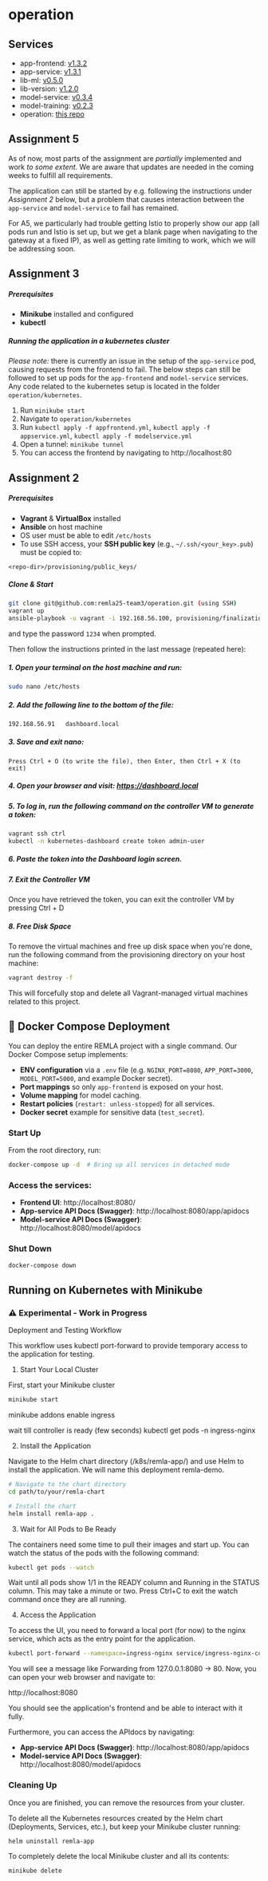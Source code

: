 # operation

## Services

* app-frontend: [v1.3.2](https://github.com/remla25-team3/app-frontend/releases/tag/v1.3.2)
* app-service: [v1.3.1](https://github.com/remla25-team3/app-service/releases/tag/v1.3.1)
* lib-ml: [v0.5.0](https://github.com/remla25-team3/lib-ml/releases/tag/v0.5.0)
* lib-version: [v1.2.0](https://github.com/remla25-team3/lib-version/releases/tag/v1.2.0)
* model-service: [v0.3.4](https://github.com/remla25-team3/model-service/releases/tag/v0.3.4)
* model-training: [v0.2.3](https://github.com/remla25-team3/model-training/releases/tag/v0.2.3)
* operation: [this repo](https://github.com/remla25-team3/operation)

## Assignment 5

As of now, most parts of the assignment are *partially* implemented and work *to some extent*.
We are aware that updates are needed in the coming weeks to fulfill all requirements.

The application can still be started by e.g. following the instructions under *Assignment 2* below, but a problem that causes interaction between the `app-service` and `model-service` to fail has remained.

For A5, we particularly had trouble getting Istio to properly show our app (all pods run and Istio is set up, but we get a blank page when navigating to the gateway at a fixed IP), as well as getting rate limiting to work, which we will be addressing soon.

## Assignment 3

##### Prerequisites
- **Minikube** installed and configured
- **kubectl**

##### Running the application in a kubernetes cluster

_Please note:_ there is currently an issue in the setup of the `app-service` pod, causing requests from the frontend to fail. The below steps can still be followed to set up pods for the `app-frontend` and `model-service` services. Any code related to the kubernetes setup is located in the folder `operation/kubernetes`.

1. Run `minikube start`
2. Navigate to `operation/kubernetes`
3. Run `kubectl apply -f appfrontend.yml`, `kubectl apply -f appservice.yml`, `kubectl apply -f modelservice.yml`
4. Open a tunnel: `minikube tunnel`
5. You can access the frontend by navigating to http://localhost:80

## Assignment 2

##### Prerequisites
- **Vagrant** & **VirtualBox** installed  
- **Ansible** on host machine
- OS user must be able to edit `/etc/hosts`
- To use SSH access, your **SSH public key** (e.g., `~/.ssh/<your_key>.pub`) must be copied to:

```plaintext
<repo-dir>/provisioning/public_keys/
```

##### Clone & Start
```bash
git clone git@github.com:remla25-team3/operation.git (using SSH)
vagrant up
ansible-playbook -u vagrant -i 192.168.56.100, provisioning/finalization.yml --ask-vault-pass
````
and type the password `1234` when prompted.

Then follow the instructions printed in the last message (repeated here):

##### 1. Open your terminal on the host machine and run:
```bash
sudo nano /etc/hosts
```
##### 2. Add the following line to the bottom of the file:
```bash
192.168.56.91   dashboard.local
```
##### 3. Save and exit nano:
    Press Ctrl + O (to write the file), then Enter, then Ctrl + X (to exit)
##### 4. Open your browser and visit: https://dashboard.local
##### 5. To log in, run the following command on the controller VM to generate a token:
```bash
vagrant ssh ctrl
kubectl -n kubernetes-dashboard create token admin-user
```
##### 6. Paste the token into the Dashboard login screen.
##### 7. Exit the Controller VM
Once you have retrieved the token, you can exit the controller VM by pressing Ctrl + D

##### 8. Free Disk Space
To remove the virtual machines and free up disk space when you're done, run the following command from the provisioning directory on your host machine:
```bash
vagrant destroy -f
```
This will forcefully stop and delete all Vagrant-managed virtual machines related to this project.

## 🚀 Docker Compose Deployment

You can deploy the entire REMLA project with a single command. Our Docker Compose setup implements:

- **ENV configuration** via a `.env` file (e.g. `NGINX_PORT=8080`, `APP_PORT=3000`, `MODEL_PORT=5000`, and example Docker secret).
- **Port mappings** so only `app-frontend` is exposed on your host.
- **Volume mapping** for model caching.
- **Restart policies** (`restart: unless-stopped`) for all services.
- **Docker secret** example for sensitive data (`test_secret`).

### Start Up
From the root directory, run:
```bash
docker-compose up -d  # Bring up all services in detached mode
```
### Access the services:
- **Frontend UI**: http://localhost:8080/
- **App-service API Docs (Swagger)**: http://localhost:8080/app/apidocs
- **Model-service API Docs (Swagger)**: http://localhost:8080/model/apidocs

### Shut Down
```bash
docker-compose down
```


## Running on Kubernetes with Minikube
### ⚠️ Experimental - Work in Progress

Deployment and Testing Workflow

This workflow uses kubectl port-forward to provide temporary access to the application for testing.

1. Start Your Local Cluster

First, start your Minikube cluster
```bash
minikube start
```
minikube addons enable ingress

wait till controller is ready (few seconds)
kubectl get pods -n ingress-nginx


2. Install the Application

Navigate to the Helm chart directory (/k8s/remla-app/) and use Helm to install the application. We will name this deployment remla-demo.
```bash
# Navigate to the chart directory
cd path/to/your/remla-chart

# Install the chart
helm install remla-app .
```

3. Wait for All Pods to Be Ready

The containers need some time to pull their images and start up. You can watch the status of the pods with the following command:
```bash
kubectl get pods --watch
```

Wait until all pods show 1/1 in the READY column and Running in the STATUS column. This may take a minute or two. Press Ctrl+C to exit the watch command once they are all running.

4. Access the Application

To access the UI, you need to forward a local port (for now) to the nginx service, which acts as the entry point for the application.
```bash
kubectl port-forward --namespace=ingress-nginx service/ingress-nginx-controller 8080:80
```

You will see a message like Forwarding from 127.0.0.1:8080 -> 80. Now, you can open your web browser and navigate to:

http://localhost:8080

You should see the application's frontend and be able to interact with it fully.

Furthermore, you can access the APIdocs by navigating:
- **App-service API Docs (Swagger)**: http://localhost:8080/app/apidocs
- **Model-service API Docs (Swagger)**: http://localhost:8080/model/apidocs

### Cleaning Up

Once you are finished, you can remove the resources from your cluster.

To delete all the Kubernetes resources created by the Helm chart (Deployments, Services, etc.), but keep your Minikube cluster running:
```bash
helm uninstall remla-app
```

To completely delete the local Minikube cluster and all its contents:
```bash
minikube delete
```

